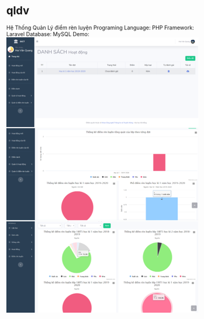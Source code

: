 # qldv
Hệ Thống Quản Lý điểm rèn luyện
Programing Language: PHP
Framework: Laravel
Database: MySQL
Demo: 
<img src='./readme/1.png'>
<img src='./readme/2.png'>
<img src='./readme/3.png'>